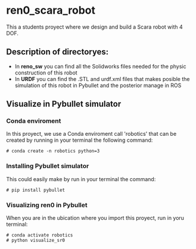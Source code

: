 # ren0_scara_robot
This a students proyect where we design and build a Scara robot with 4 DOF.

## **Description of directoryes:**
- In **reno_sw** you can find all the Solidworks files needed for the physic construction of this robot
- In **URDF** you can find the .STL and urdf.xml files that makes posible the simulation of this robot in Pybullet and the posterior manage in ROS

## Visualize in Pybullet simulator
### Conda enviroment
In this proyect, we use a Conda enviroment call 'robotics' that can be created by running in your terminal the following command:
```
# conda create -n robotics python=3
```
### Installing Pybullet simulator
This could easily make by run in your terminal the command:
```
# pip install pybullet
```
### Visualizing ren0 in Pybullet 
When you are in the ubication where you import this proyect, run in yoru terminal:
```
# conda activate robotics
# python visualize_sr0
```
